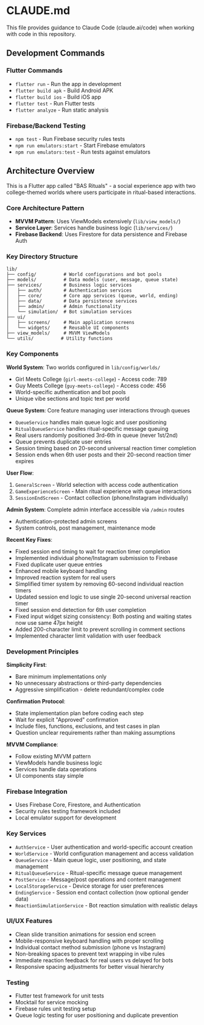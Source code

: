 # CLAUDE.md

This file provides guidance to Claude Code (claude.ai/code) when working with code in this repository.

## Development Commands

### Flutter Commands
- `flutter run` - Run the app in development
- `flutter build apk` - Build Android APK
- `flutter build ios` - Build iOS app
- `flutter test` - Run Flutter tests
- `flutter analyze` - Run static analysis

### Firebase/Backend Testing
- `npm test` - Run Firebase security rules tests
- `npm run emulators:start` - Start Firebase emulators
- `npm run emulators:test` - Run tests against emulators

## Architecture Overview

This is a Flutter app called "BAS Rituals" - a social experience app with two college-themed worlds where users participate in ritual-based interactions.

### Core Architecture Pattern
- **MVVM Pattern**: Uses ViewModels extensively (`lib/view_models/`) 
- **Service Layer**: Services handle business logic (`lib/services/`)
- **Firebase Backend**: Uses Firestore for data persistence and Firebase Auth

### Key Directory Structure
```
lib/
├── config/          # World configurations and bot pools
├── models/          # Data models (user, message, queue state)
├── services/        # Business logic services
│   ├── auth/        # Authentication services
│   ├── core/        # Core app services (queue, world, ending)
│   ├── data/        # Data persistence services
│   ├── admin/       # Admin functionality
│   └── simulation/  # Bot simulation services
├── ui/
│   ├── screens/     # Main application screens
│   └── widgets/     # Reusable UI components
├── view_models/     # MVVM ViewModels
└── utils/          # Utility functions
```

### Key Components

**World System**: Two worlds configured in `lib/config/worlds/`
- Girl Meets College (`girl-meets-college`) - Access code: 789
- Guy Meets College (`guy-meets-college`) - Access code: 456
- World-specific authentication and bot pools
- Unique vibe sections and topic text per world

**Queue System**: Core feature managing user interactions through queues
- `QueueService` handles main queue logic and user positioning
- `RitualQueueService` handles ritual-specific message queuing
- Real users randomly positioned 3rd-6th in queue (never 1st/2nd)
- Queue prevents duplicate user entries
- Session timing based on 20-second universal reaction timer completion
- Session ends when 6th user posts and their 20-second reaction timer expires

**User Flow**:
1. `GeneralScreen` - World selection with access code authentication
2. `GameExperienceScreen` - Main ritual experience with queue interactions
3. `SessionEndScreen` - Contact collection (phone/Instagram individually)

**Admin System**: Complete admin interface accessible via `/admin` routes
- Authentication-protected admin screens
- System controls, post management, maintenance mode

**Recent Key Fixes**:
- Fixed session end timing to wait for reaction timer completion
- Implemented individual phone/Instagram submission to Firebase
- Fixed duplicate user queue entries
- Enhanced mobile keyboard handling
- Improved reaction system for real users
- Simplified timer system by removing 60-second individual reaction timers
- Updated session end logic to use single 20-second universal reaction timer
- Fixed session end detection for 6th user completion
- Fixed input widget sizing consistency: Both posting and waiting states now use same 47px height
- Added 200-character limit to prevent scrolling in comment sections
- Implemented character limit validation with user feedback

### Development Principles

**Simplicity First**: 
- Bare minimum implementations only
- No unnecessary abstractions or third-party dependencies
- Aggressive simplification - delete redundant/complex code

**Confirmation Protocol**:
- State implementation plan before coding each step
- Wait for explicit "Approved" confirmation
- Include files, functions, exclusions, and test cases in plan
- Question unclear requirements rather than making assumptions

**MVVM Compliance**:
- Follow existing MVVM pattern
- ViewModels handle business logic
- Services handle data operations
- UI components stay simple

### Firebase Integration
- Uses Firebase Core, Firestore, and Authentication
- Security rules testing framework included
- Local emulator support for development

### Key Services
- `AuthService` - User authentication and world-specific account creation
- `WorldService` - World configuration management and access validation
- `QueueService` - Main queue logic, user positioning, and state management
- `RitualQueueService` - Ritual-specific message queue management
- `PostService` - Message/post operations and content management
- `LocalStorageService` - Device storage for user preferences
- `EndingService` - Session end contact collection (now optional gender data)
- `ReactionSimulationService` - Bot reaction simulation with realistic delays

### UI/UX Features
- Clean slide transition animations for session end screen
- Mobile-responsive keyboard handling with proper scrolling
- Individual contact method submission (phone vs Instagram)
- Non-breaking spaces to prevent text wrapping in vibe rules
- Immediate reaction feedback for real users vs delayed for bots
- Responsive spacing adjustments for better visual hierarchy

### Testing
- Flutter test framework for unit tests
- Mocktail for service mocking
- Firebase rules unit testing setup
- Queue logic testing for user positioning and duplicate prevention
